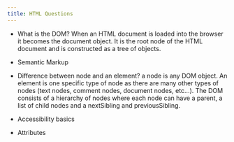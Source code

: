 ```yaml
---
title: HTML Questions
---
```


- What is the DOM? When an HTML document is loaded into the browser it becomes the document object. It is the root node of the HTML document and is constructed as a tree of objects.
- Semantic Markup
- Difference between node and an element? a node is any DOM object. An element is one specific type of node as there are many other types of nodes (text nodes, comment nodes, document nodes, etc...). The DOM consists of a hierarchy of nodes where each node can have a parent, a list of child nodes and a nextSibling and previousSibling.

- Accessibility basics
- Attributes
